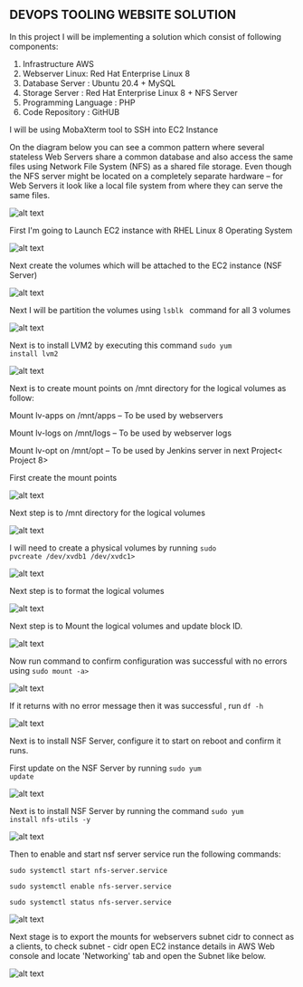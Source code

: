 ## DEVOPS TOOLING WEBSITE SOLUTION

In this project I will be implementing a solution which consist of following components:

1. Infrastructure AWS
2. Webserver Linux: Red Hat Enterprise Linux 8
3. Database Server : Ubuntu 20.4 + MySQL
4. Storage Server : Red Hat Enterprise Linux 8 + NFS Server
5. Programming Language : PHP
6. Code Repository : GitHUB

I will be using MobaXterm tool to SSH into EC2 Instance


On the diagram below you can see a common pattern where several stateless Web Servers share a common database and also access the same files using Network File System (NFS) as a shared file storage. Even though the NFS server might be located on a completely separate hardware – for Web Servers it look like a local file system from where they can serve the same files.

![alt text](./Images/Capture.JPG)

First I'm going to Launch EC2 instance with RHEL Linux 8 Operating System

![alt text](./Images/Server.JPG)

Next create the volumes which will be attached to the EC2 instance (NSF Server)

![alt text](./Images/created%20volumes.JPG)

Next I will be partition the volumes using <code>lsblk </code> command for all  3 volumes

![alt text](./Images/step1%20run%20lsblk.JPG)

Next is to install LVM2 by executing this command <code>sudo yum install lvm2</code>

![alt text](./Images/step2%20install%20lvm2.JPG)

Next is to create mount points on /mnt directory for the logical volumes as follow:

Mount lv-apps on /mnt/apps – To be used by webservers

Mount lv-logs on /mnt/logs – To be used by webserver logs

Mount lv-opt on /mnt/opt – To be used by Jenkins server in next Project< Project 8>

First create the mount points

![alt text](./Images/step3%20create%20mount%20points.JPG)

Next step is to /mnt directory for the logical volumes

![alt text](./Images/step3%20b%20make%20mnt%20directory%20for%20lv%20apps%20etc.JPG)



I will need to create a physical volumes by running <code>sudo pvcreate /dev/xvdb1 /dev/xvdc1></code>

![alt text](./Images/step%203%20create%20physical%20volume.JPG)

Next step is to format the logical volumes

![alt text](./Images/step4%20format%20the%20logical%20volumes.JPG)

Next step is to Mount the logical volumes and update block ID. 

![alt text](./Images/step5%20mount%20the%20logical%20disk%20%26%20update%20block%20ID.JPG)

Now run command to confirm configuration was successful with no errors using <code>sudo mount -a></code>

![alt text](./Images/step%205%20b%20run%20command%20to%20confim%20configuration%20was%20successful%20with%20no%20errors.JPG)

If it returns with no error message then it was successful , run <code>df -h</code>

![alt text](./Images/step%205c%20check%20the%20drives%20were%20mounted%20correctly.JPG)

Next is to install NSF Server, configure it to start on reboot and confirm it runs.

First update on the NSF Server by running <code>sudo yum update</code>

![alt text](./Images/step%206%20install%20NSF%20server%20yum%20update.JPG)

Next is to install NSF Server by running the command <code>sudo yum install nfs-utils -y</code>

![alt text](./Images/step%207%20install%20nfs.JPG)

Then to enable and start nsf server service run the following commands:

<code>sudo systemctl start nfs-server.service</code>

<code>sudo systemctl enable nfs-server.service</code>

<code>sudo systemctl status nfs-server.service</code>

![alt text](./Images/step%208%20install%20all%20other%20nfs%20commands.JPG)

Next stage is to export the mounts for webservers subnet cidr to connect as a clients, to check subnet - cidr open EC2 instance details in AWS Web console and locate 'Networking' tab and open the Subnet like below.

![alt text](./Images/Capture2.JPG)











